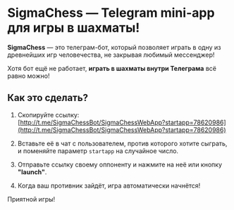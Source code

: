 # SigmaChess — Telegram mini-app для игры в шахматы!

**SigmaChess** — это телеграм-бот, который позволяет играть в одну из древнейших игр человечества, не закрывая любимый мессенджер! 

Хотя бот ещё не работает, **играть в шахматы внутри Телеграма** всё равно можно! 

## Как это сделать?

1. Скопируйте ссылку:  
   [http://t.me/SigmaChessBot/SigmaChessWebApp?startapp=78620986](http://t.me/SigmaChessBot/SigmaChessWebApp?startapp=78620986)

2. Вставьте её в чат с пользователем, против которого хотите сыграть, и поменяйте параметр `startapp` на случайное число.

3. Отправьте ссылку своему оппоненту и нажмите на неё или кнопку **"launch"**.

4. Когда ваш противник зайдёт, игра автоматически начнётся!

Приятной игры!
